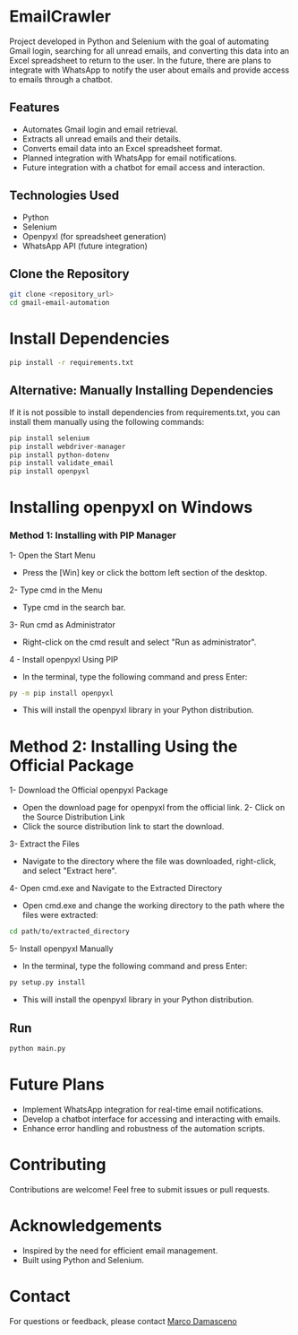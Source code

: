 # EmailCrawler

Project developed in Python and Selenium with the goal of automating Gmail login, searching for all unread emails, and converting this data into an Excel spreadsheet to return to the user. In the future, there are plans to integrate with WhatsApp to notify the user about emails and provide access to emails through a chatbot.

## Features
- Automates Gmail login and email retrieval.
- Extracts all unread emails and their details.
- Converts email data into an Excel spreadsheet format.
- Planned integration with WhatsApp for email notifications.
- Future integration with a chatbot for email access and interaction.

## Technologies Used
- Python
- Selenium
- Openpyxl (for spreadsheet generation)
- WhatsApp API (future integration)

## Clone the Repository
```bash
git clone <repository_url>
cd gmail-email-automation
```

# Install Dependencies
```bash
pip install -r requirements.txt
```

## Alternative: Manually Installing Dependencies

If it is not possible to install dependencies from requirements.txt, you can install them manually using the following commands:

``` bash
pip install selenium
pip install webdriver-manager
pip install python-dotenv
pip install validate_email
pip install openpyxl
```

# Installing openpyxl on Windows

### Method 1: Installing with PIP Manager

1- Open the Start Menu

 - Press the [Win] key or click the bottom left section of the desktop.

2- Type cmd in the Menu

 - Type cmd in the search bar.

3- Run cmd as Administrator

  - Right-click on the cmd result and select "Run as administrator".

4 - Install openpyxl Using PIP

 - In the terminal, type the following command and press Enter:

```bash 
py -m pip install openpyxl
```
 - This will install the openpyxl library in your Python distribution.

# Method 2: Installing Using the Official Package

1- Download the Official openpyxl Package

 - Open the download page for openpyxl from the official link.
2- Click on the Source Distribution Link
- Click the source distribution link 
 to start the download.

3- Extract the Files

- Navigate to the directory where the file was downloaded, right-click, and select "Extract here".

4- Open cmd.exe and Navigate to the Extracted Directory

- Open cmd.exe and change the working directory to the path where the files were extracted:

``` bash
cd path/to/extracted_directory
```

5- Install openpyxl Manually

- In the terminal, type the following command and press Enter:
``` bash
py setup.py install
```

- This will install the openpyxl library in your Python distribution.

## Run

``` bash
python main.py
```


# Future Plans

- Implement WhatsApp integration for real-time email notifications.
- Develop a chatbot interface for accessing and interacting with emails.
- Enhance error handling and robustness of the automation scripts.

# Contributing
Contributions are welcome! Feel free to submit issues or pull requests.

# Acknowledgements
- Inspired by the need for efficient email management.
- Built using Python and Selenium.

# Contact
For questions or feedback, please contact [Marco Damasceno](mailto:marcodamasceno0101@outlook.com)